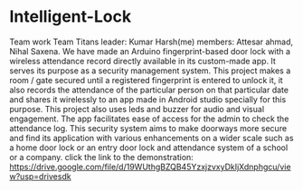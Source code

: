 # Intelligent-Lock
Team work
Team Titans
leader: Kumar Harsh(me)
members: Attesar ahmad, Nihal Saxena.
We have made an Arduino fingerprint-based door lock with a wireless attendance record directly available in its custom-made app. It serves its purpose as a security management system. This project makes a room / gate secured until a registered fingerprint is entered to unlock it, it also records the attendance of the particular person on that particular date and shares it wirelessly to an app made in Android studio specially for this purpose. This project also uses leds and buzzer for audio and visual engagement. The app facilitates ease of access for the admin to check the attendance log. This security system aims to make doorways more secure and find its application with various enhancements on a wider scale such as a home door lock or an entry door lock and attendance system of a school or a company.
 click the link to the demonstration: https://drive.google.com/file/d/19WUthgBZQB45YzxjzvxyDkIjXdnphgcu/view?usp=drivesdk
